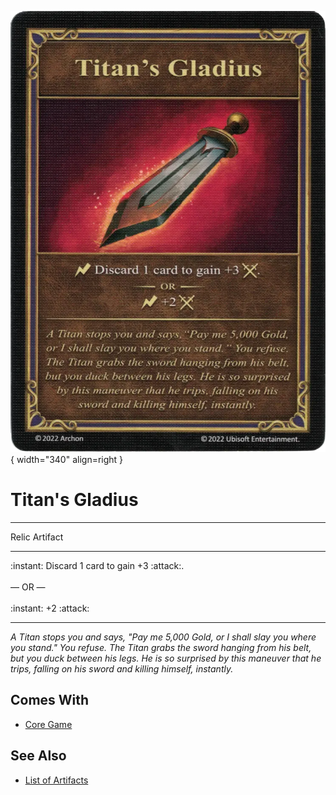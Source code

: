 ![Titan's Gladius](../assets/artifacts_relic-titans_gladius.webp){ width="340" align=right }

# Titan's Gladius
___
Relic Artifact
___
:instant: Discard 1 card to gain +3 :attack:.<br><br>— OR —<br><br>:instant: +2 :attack:
___
*A Titan stops you and says, "Pay me 5,000 Gold, or I shall slay you where you stand." You refuse. The Titan grabs the sword hanging from his belt, but you duck between his legs. He is so surprised by this maneuver that he trips, falling on his sword and killing himself, instantly.*


## Comes With

- [Core Game](../content.md)


## See Also

- [List of Artifacts](../artifacts.md)
